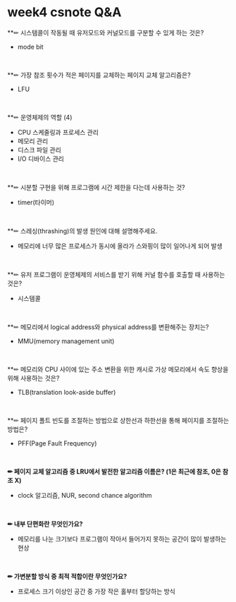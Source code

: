 # week4 csnote Q&A

**✏ 시스템콜이 작동될 때 유저모드와 커널모드를 구분할 수 있게 하는 것은?

- mode bit

<br>

**✏ 가장 참조 횟수가 적은 페이지를 교체하는 페이지 교체 알고리즘은?

- LFU

<br>

**✏ 운영체제의 역할 (4)

- CPU 스케줄링과 프로세스 관리
- 메모리 관리
- 디스크 파일 관리
- I/O 디바이스 관리

<br>

**✏ 시분할 구현을 위해 프로그램에 시간 제한을 다는데 사용하는 것?

- timer(타이머)

<br>

**✏ 스레싱(thrashing)의 발생 원인에 대해 설명해주세요.

- 메모리에 너무 많은 프로세스가 동시에 올라가 스와핑이 많이 일어나게 되어 발생

<br>

**✏ 유저 프로그램이 운영체제의 서비스를 받기 위해 커널 함수를 호출할 때 사용하는 것은?

- 시스템콜

<br>

**✏ 메모리에서 logical address와 physical address를 변환해주는 장치는?

- MMU(memory management unit)

<br>

**✏ 메모리와 CPU 사이에 있는 주소 변환을 위한 캐시로 가상 메모리에서 속도 향상을 위해 사용하는 것은?
- TLB(translation look-aside buffer)
<br>

**✏ 페이지 폴트 빈도를 조절하는 방법으로 상한선과 하한선을 통해 페이지를 조절하는 방법은?

- PFF(Page Fault Frequency)

<br>

**✏ 페이지 교체 알고리즘 중 LRU에서 발전한 알고리즘 이름은? (1은 최근에 참조, 0은 참조 X)**

- clock 알고리즘, NUR, second chance algorithm

<br>

**✏ 내부 단편화란 무엇인가요?**

- 메모리를 나눈 크기보다 프로그램이 작아서 들어가지 못하는 공간이 많이 발생하는 현상

<br>

**✏ 가변분할 방식 중 최적 적합이란 무엇인가요?**

- 프로세스 크기 이상인 공간 중 가장 작은 홀부터 할당하는 방식

<br >


